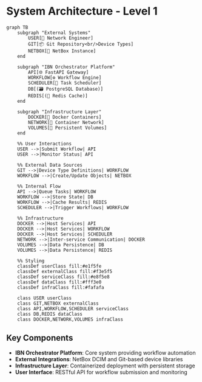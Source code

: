 # System Architecture - Level 1

```mermaid
graph TB
    subgraph "External Systems"
        USER[👤 Network Engineer]
        GIT[📦 Git Repository<br/>Device Types]
        NETBOX[🏢 NetBox Instance]
    end
    
    subgraph "IBN Orchestrator Platform"
        API[🌐 FastAPI Gateway]
        WORKFLOW[⚙️ Workflow Engine]
        SCHEDULER[📅 Task Scheduler]
        DB[(🗃️ PostgreSQL Database)]
        REDIS[(🔴 Redis Cache)]
    end
    
    subgraph "Infrastructure Layer"
        DOCKER[🐳 Docker Containers]
        NETWORK[🔗 Container Network]
        VOLUMES[💾 Persistent Volumes]
    end
    
    %% User Interactions
    USER -->|Submit Workflow| API
    USER -->|Monitor Status| API
    
    %% External Data Sources
    GIT -->|Device Type Definitions| WORKFLOW
    WORKFLOW -->|Create/Update Objects| NETBOX
    
    %% Internal Flow
    API -->|Queue Tasks| WORKFLOW
    WORKFLOW -->|Store State| DB
    WORKFLOW -->|Cache Results| REDIS
    SCHEDULER -->|Trigger Workflows| WORKFLOW
    
    %% Infrastructure
    DOCKER -->|Host Services| API
    DOCKER -->|Host Services| WORKFLOW
    DOCKER -->|Host Services| SCHEDULER
    NETWORK -->|Inter-service Communication| DOCKER
    VOLUMES -->|Data Persistence| DB
    VOLUMES -->|Data Persistence| REDIS
    
    %% Styling
    classDef userClass fill:#e1f5fe
    classDef externalClass fill:#f3e5f5
    classDef serviceClass fill:#e8f5e8
    classDef dataClass fill:#fff3e0
    classDef infraClass fill:#fafafa
    
    class USER userClass
    class GIT,NETBOX externalClass
    class API,WORKFLOW,SCHEDULER serviceClass
    class DB,REDIS dataClass
    class DOCKER,NETWORK,VOLUMES infraClass
```

## Key Components

- **IBN Orchestrator Platform**: Core system providing workflow automation
- **External Integrations**: NetBox DCIM and Git-based device libraries
- **Infrastructure Layer**: Containerized deployment with persistent storage
- **User Interface**: RESTful API for workflow submission and monitoring
